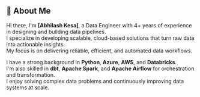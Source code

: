 ## 👋 About Me

Hi there, I'm **[Abhilash Kesa]**, a Data Engineer with 4+ years of experience in designing and building data pipelines.  
I specialize in developing scalable, cloud-based solutions that turn raw data into actionable insights.  
My focus is on delivering reliable, efficient, and automated data workflows.

I have a strong background in **Python**, **Azure**, **AWS**, and **Databricks**.  
I'm also skilled in **dbt**, **Apache Spark**, and **Apache Airflow** for orchestration and transformation.  
I enjoy solving complex data problems and continuously improving data systems at scale.

